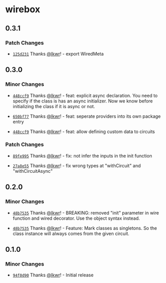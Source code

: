 # wirebox

## 0.3.1

### Patch Changes

- [`125d231`](https://github.com/lkwr/wirebox/commit/125d231f2bdbe040880037fb345056011dca9517) Thanks [@lkwr](https://github.com/lkwr)! - export WiredMeta

## 0.3.0

### Minor Changes

- [`448ccf9`](https://github.com/lkwr/wirebox/commit/448ccf9b9639676e6452fbaef7f05a57e81f2046) Thanks [@lkwr](https://github.com/lkwr)! - feat: explicit async declaration. You need to specify if the class is has an async initializer. Now we know before initializing the class if it is async or not.

- [`650bf77`](https://github.com/lkwr/wirebox/commit/650bf77fa8b61501491be7c0e32cc890bdb45613) Thanks [@lkwr](https://github.com/lkwr)! - feat: seperate providers into its own package entry

- [`448ccf9`](https://github.com/lkwr/wirebox/commit/448ccf9b9639676e6452fbaef7f05a57e81f2046) Thanks [@lkwr](https://github.com/lkwr)! - feat: allow defining custom data to circuits

### Patch Changes

- [`89fe995`](https://github.com/lkwr/wirebox/commit/89fe9950b46e380ecb1dda192e4542fcd790de81) Thanks [@lkwr](https://github.com/lkwr)! - fix: not infer the inputs in the init function

- [`27a8e55`](https://github.com/lkwr/wirebox/commit/27a8e5520baa2ff19c2753f2656df06e21bb09d3) Thanks [@lkwr](https://github.com/lkwr)! - fix wrong types at "withCircuit" and "withCircuitAsync"

## 0.2.0

### Minor Changes

- [`48b7535`](https://github.com/lkwr/wirebox/commit/48b75353e56adcdcb30589a8f635c1b356f113ff) Thanks [@lkwr](https://github.com/lkwr)! - BREAKING: removed "init" parameter in wire function and wired decorator. Use the object syntax instead.

- [`48b7535`](https://github.com/lkwr/wirebox/commit/48b75353e56adcdcb30589a8f635c1b356f113ff) Thanks [@lkwr](https://github.com/lkwr)! - Feature: Mark classes as singletons. So the class instance will always comes from the given circuit.

## 0.1.0

### Minor Changes

- [`94f0d90`](https://github.com/lkwr/wirebox/commit/94f0d907960e54be8a591220267d3551251e7f79) Thanks [@lkwr](https://github.com/lkwr)! - Initial release
